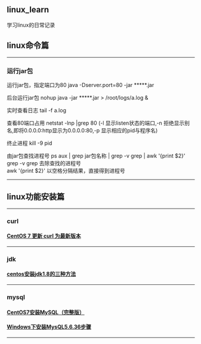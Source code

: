 ## linux_learn
学习linux的日常记录

## linux命令篇
-------------------------------------------------
### 运行jar包

运行jar包，指定端口为80
java -Dserver.port=80 -jar  *****.jar

后台运行jar包
nohup java -jar *****.jar > /root/logs/a.log &

实时查看日志
tail -f a.log

查看80端口占用
netstat -lnp |grep 80  (-l 显示listen状态的端口,-n 拒绝显示别名,即将0.0.0.0:http显示为0.0.0.0:80,-p 显示相应的pid与程序名)

终止进程
kill -9 pid

由jar包查找进程号
ps aux | grep jar包名称 | grep -v grep | awk '{print $2}'
grep -v grep 去除查找的进程号  
awk '{print $2}' 以空格分隔结果，直接得到进程号  

-------------------------------------------------






## linux功能安装篇
-------------------------------------------------
### curl
#### [CentOS 7 更新 curl 为最新版本](https://www.htcp.net/337.html)

-------------------------------------------------
### jdk
#### [centos安装jdk1.8的三种方法](https://blog.csdn.net/dhr201499/article/details/81626466)

-------------------------------------------------
### mysql
#### [CentOS7安装MySQL（完整版）](https://blog.csdn.net/qq_36582604/article/details/80526287)
#### [Windows下安装MysQL5.6.36步骤](https://www.cnblogs.com/muhehe/p/7701989.html)

-------------------------------------------------

